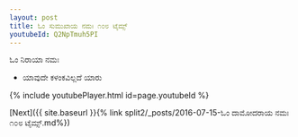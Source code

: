 ```yaml
---
layout: post
title: ಓಂ ಸುಮುಖಾಯ ನಮಃ ೧೦೮ ಟೈಮ್ಸ್
youtubeId: Q2NpTmuh5PI
---
```

 
 
 ಓಂ ನಿರಾಯಾ ನಮಃ  
 
 -  ಯಾವುದೇ ಕಳಂಕವಿಲ್ಲದೆ ಯಾರು 
 
  
 
  
 
 
 
 
 
 


{% include youtubePlayer.html id=page.youtubeId %}
 
[Next]({{ site.baseurl }}{% link  split2/_posts/2016-07-15-ಓಂ ದಾಮೋದರಾಯ ನಮಃ ೧೦೮ ಟೈಮ್ಸ್.md%})
 
